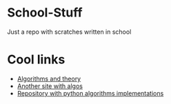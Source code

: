 # School-Stuff
Just a repo with scratches written in school

# Cool links
* [Algorithms and theory](http://algolist.manual.ru/olimp/)
* [Another site with algos](http://e-maxx.ru/algo/)
* [Repository with python algorithms implementations](https://github.com/keon/algorithms)

